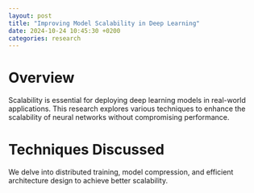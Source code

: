 ```yaml
---
layout: post
title: "Improving Model Scalability in Deep Learning"
date: 2024-10-24 10:45:30 +0200
categories: research
---
```


# Overview

Scalability is essential for deploying deep learning models in real-world applications. This research explores various techniques to enhance the scalability of neural networks without compromising performance.

# Techniques Discussed

We delve into distributed training, model compression, and efficient architecture design to achieve better scalability.
